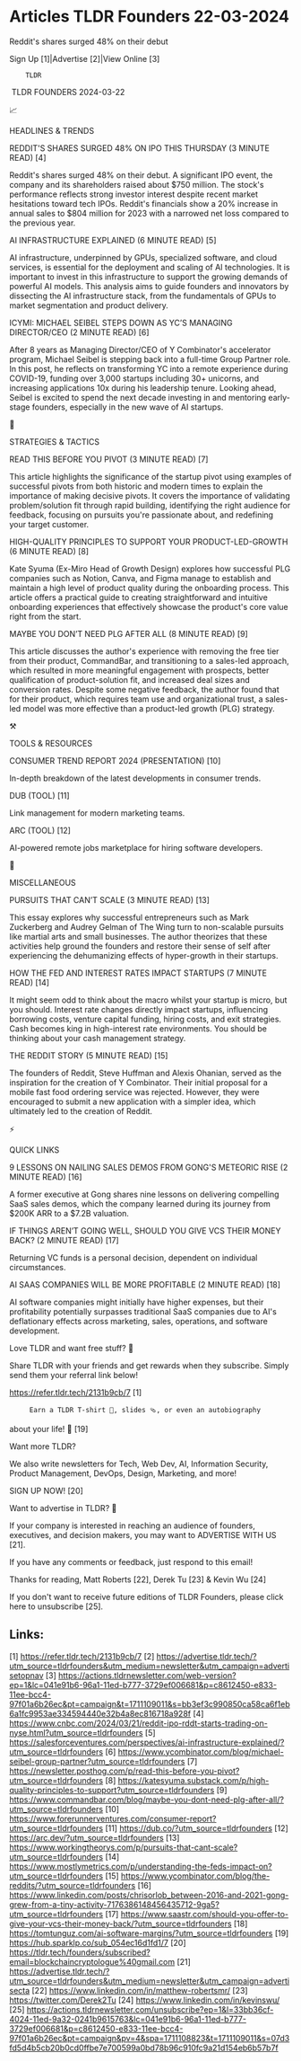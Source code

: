 # Articles TLDR Founders 22-03-2024

Reddit's shares surged 48% on their debut  

Sign Up [1]|Advertise [2]|View Online [3] 

		TLDR 

 TLDR FOUNDERS 2024-03-22

📈 

HEADLINES & TRENDS

 REDDIT'S SHARES SURGED 48% ON IPO THIS THURSDAY (3 MINUTE READ) [4] 

 Reddit's shares surged 48% on their debut. A significant IPO event,
the company and its shareholders raised about $750 million. The
stock's performance reflects strong investor interest despite recent
market hesitations toward tech IPOs. Reddit's financials show a 20%
increase in annual sales to $804 million for 2023 with a narrowed net
loss compared to the previous year. 

 AI INFRASTRUCTURE EXPLAINED (6 MINUTE READ) [5] 

 AI infrastructure, underpinned by GPUs, specialized software, and
cloud services, is essential for the deployment and scaling of AI
technologies. It is important to invest in this infrastructure to
support the growing demands of powerful AI models. This analysis aims
to guide founders and innovators by dissecting the AI infrastructure
stack, from the fundamentals of GPUs to market segmentation and
product delivery. 

 ICYMI: MICHAEL SEIBEL STEPS DOWN AS YC’S MANAGING DIRECTOR/CEO (2
MINUTE READ) [6] 

 After 8 years as Managing Director/CEO of Y Combinator's accelerator
program, Michael Seibel is stepping back into a full-time Group
Partner role. In this post, he reflects on transforming YC into a
remote experience during COVID-19, funding over 3,000 startups
including 30+ unicorns, and increasing applications 10x during his
leadership tenure. Looking ahead, Seibel is excited to spend the next
decade investing in and mentoring early-stage founders, especially in
the new wave of AI startups. 

🧠 

STRATEGIES & TACTICS

 READ THIS BEFORE YOU PIVOT (3 MINUTE READ) [7] 

 This article highlights the significance of the startup pivot using
examples of successful pivots from both historic and modern times to
explain the importance of making decisive pivots. It covers the
importance of validating problem/solution fit through rapid building,
identifying the right audience for feedback, focusing on pursuits
you're passionate about, and redefining your target customer. 

 HIGH-QUALITY PRINCIPLES TO SUPPORT YOUR PRODUCT-LED-GROWTH (6 MINUTE
READ) [8] 

 Kate Syuma (Ex-Miro Head of Growth Design) explores how successful
PLG companies such as Notion, Canva, and Figma manage to establish and
maintain a high level of product quality during the onboarding
process. This article offers a practical guide to creating
straightforward and intuitive onboarding experiences that effectively
showcase the product's core value right from the start. 

 MAYBE YOU DON’T NEED PLG AFTER ALL (8 MINUTE READ) [9] 

 This article discusses the author's experience with removing the free
tier from their product, CommandBar, and transitioning to a sales-led
approach, which resulted in more meaningful engagement with prospects,
better qualification of product-solution fit, and increased deal sizes
and conversion rates. Despite some negative feedback, the author found
that for their product, which requires team use and organizational
trust, a sales-led model was more effective than a product-led growth
(PLG) strategy. 

⚒️ 

TOOLS & RESOURCES

 CONSUMER TREND REPORT 2024 (PRESENTATION) [10] 

 In-depth breakdown of the latest developments in consumer trends. 

 DUB (TOOL) [11] 

 Link management for modern marketing teams. 

 ARC (TOOL) [12] 

 AI-powered remote jobs marketplace for hiring software developers. 

🎁 

MISCELLANEOUS

 PURSUITS THAT CAN’T SCALE (3 MINUTE READ) [13] 

 This essay explores why successful entrepreneurs such as Mark
Zuckerberg and Audrey Gelman of The Wing turn to non-scalable pursuits
like martial arts and small businesses. The author theorizes that
these activities help ground the founders and restore their sense of
self after experiencing the dehumanizing effects of hyper-growth in
their startups. 

 HOW THE FED AND INTEREST RATES IMPACT STARTUPS (7 MINUTE READ) [14] 

 It might seem odd to think about the macro whilst your startup is
micro, but you should. Interest rate changes directly impact startups,
influencing borrowing costs, venture capital funding, hiring costs,
and exit strategies. Cash becomes king in high-interest rate
environments. You should be thinking about your cash management
strategy. 

 THE REDDIT STORY (5 MINUTE READ) [15] 

 The founders of Reddit, Steve Huffman and Alexis Ohanian, served as
the inspiration for the creation of Y Combinator. Their initial
proposal for a mobile fast food ordering service was rejected.
However, they were encouraged to submit a new application with a
simpler idea, which ultimately led to the creation of Reddit. 

⚡ 

QUICK LINKS

 9 LESSONS ON NAILING SALES DEMOS FROM GONG'S METEORIC RISE (2 MINUTE
READ) [16] 

 A former executive at Gong shares nine lessons on delivering
compelling SaaS sales demos, which the company learned during its
journey from $200K ARR to a $7.2B valuation. 

 IF THINGS AREN’T GOING WELL, SHOULD YOU GIVE VCS THEIR MONEY BACK?
(2 MINUTE READ) [17] 

 Returning VC funds is a personal decision, dependent on individual
circumstances. 

 AI SAAS COMPANIES WILL BE MORE PROFITABLE (2 MINUTE READ) [18] 

 AI software companies might initially have higher expenses, but their
profitability potentially surpasses traditional SaaS companies due to
AI's deflationary effects across marketing, sales, operations, and
software development. 

Love TLDR and want free stuff? 🎁

 Share TLDR with your friends and get rewards when they subscribe.
Simply send them your referral link below! 

 https://refer.tldr.tech/2131b9cb/7 [1] 

		 Earn a TLDR T-shirt 👕, slides 🩴, or even an autobiography
about your life! 🤯 [19] 

Want more TLDR?

 We also write newsletters for Tech, Web Dev, AI, Information
Security, Product Management, DevOps, Design, Marketing, and more! 

SIGN UP NOW! [20] 

Want to advertise in TLDR? 📰

 If your company is interested in reaching an audience of founders,
executives, and decision makers, you may want to ADVERTISE WITH US
[21]. 

 If you have any comments or feedback, just respond to this email! 

Thanks for reading, 
Matt Roberts [22], Derek Tu [23] & Kevin Wu [24] 

If you don't want to receive future editions of TLDR Founders,
please click here to unsubscribe [25]. 

 

Links:
------
[1] https://refer.tldr.tech/2131b9cb/7
[2] https://advertise.tldr.tech/?utm_source=tldrfounders&utm_medium=newsletter&utm_campaign=advertisetopnav
[3] https://actions.tldrnewsletter.com/web-version?ep=1&lc=041e91b6-96a1-11ed-b777-3729ef006681&p=c8612450-e833-11ee-bcc4-97f01a6b26ec&pt=campaign&t=1711109011&s=bb3ef3c990850ca58ca6f1eb6a1fc9953ae334594440e32b4a8ec816718a928f
[4] https://www.cnbc.com/2024/03/21/reddit-ipo-rddt-starts-trading-on-nyse.html?utm_source=tldrfounders
[5] https://salesforceventures.com/perspectives/ai-infrastructure-explained/?utm_source=tldrfounders
[6] https://www.ycombinator.com/blog/michael-seibel-group-partner?utm_source=tldrfounders
[7] https://newsletter.posthog.com/p/read-this-before-you-pivot?utm_source=tldrfounders
[8] https://katesyuma.substack.com/p/high-quality-principles-to-support?utm_source=tldrfounders
[9] https://www.commandbar.com/blog/maybe-you-dont-need-plg-after-all/?utm_source=tldrfounders
[10] https://www.forerunnerventures.com/consumer-report?utm_source=tldrfounders
[11] https://dub.co/?utm_source=tldrfounders
[12] https://arc.dev/?utm_source=tldrfounders
[13] https://www.workingtheorys.com/p/pursuits-that-cant-scale?utm_source=tldrfounders
[14] https://www.mostlymetrics.com/p/understanding-the-feds-impact-on?utm_source=tldrfounders
[15] https://www.ycombinator.com/blog/the-reddits/?utm_source=tldrfounders
[16] https://www.linkedin.com/posts/chrisorlob_between-2016-and-2021-gong-grew-from-a-tiny-activity-7176386148456435712-9ga5?utm_source=tldrfounders
[17] https://www.saastr.com/should-you-offer-to-give-your-vcs-their-money-back/?utm_source=tldrfounders
[18] https://tomtunguz.com/ai-software-margins/?utm_source=tldrfounders
[19] https://hub.sparklp.co/sub_054ec16d1fd1/7
[20] https://tldr.tech/founders/subscribed?email=blockchaincryptologue%40gmail.com
[21] https://advertise.tldr.tech/?utm_source=tldrfounders&utm_medium=newsletter&utm_campaign=advertisecta
[22] https://www.linkedin.com/in/matthew-robertsmr/
[23] https://twitter.com/Derek2Tu
[24] https://www.linkedin.com/in/kevinswu/
[25] https://actions.tldrnewsletter.com/unsubscribe?ep=1&l=33bb36cf-4024-11ed-9a32-0241b9615763&lc=041e91b6-96a1-11ed-b777-3729ef006681&p=c8612450-e833-11ee-bcc4-97f01a6b26ec&pt=campaign&pv=4&spa=1711108823&t=1711109011&s=07d3fd5d4b5cb20b0cd0ffbe7e700599a0bd78b96c910fc9a21d154eb6b57b7f